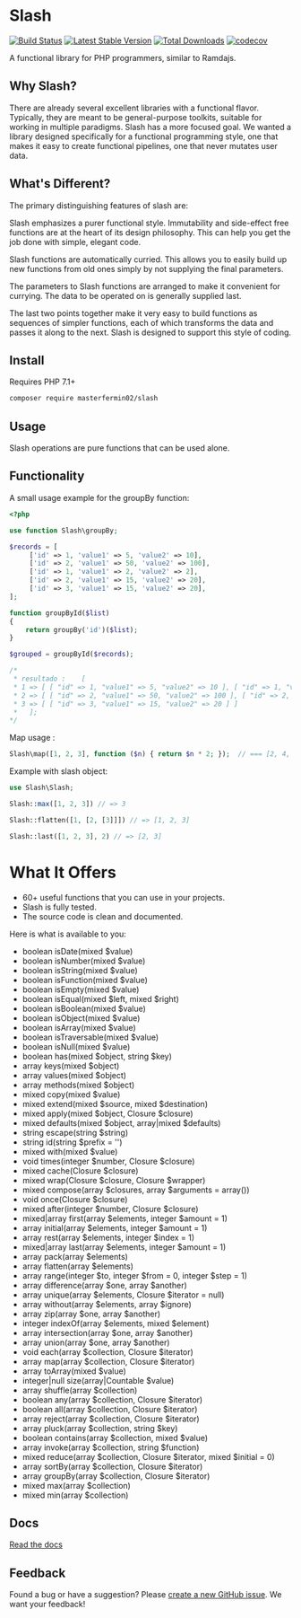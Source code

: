 # Slash

[![Build Status](http://img.shields.io/travis/masterfermin02/slash.svg?style=flat)](https://travis-ci.org/masterfermin02/slash)
[![Latest Stable Version](http://img.shields.io/packagist/v/masterfermin02/slash.svg?style=flat)](https://packagist.org/packages/masterfermin02/slash)
[![Total Downloads](http://img.shields.io/packagist/dt/masterfermin02/slash.svg?style=flat)](https://packagist.org/packages/masterfermin02/slash)
[![codecov](https://codecov.io/gh/masterfermin02/slash/branch/master/graph/badge.svg)](https://codecov.io/gh/masterfermin02/slash)

A functional library for PHP programmers, similar to Ramdajs.

## Why Slash?

There are already several excellent libraries with a functional flavor. Typically, they are meant to be general-purpose toolkits, suitable 
for working in multiple paradigms. Slash has a more focused goal. We wanted a library designed specifically for a functional programming style, 
one that makes it easy to create functional pipelines, one that never mutates user data.

## What's Different?
The primary distinguishing features of slash are:

Slash emphasizes a purer functional style. Immutability and side-effect free functions are at the heart of its design philosophy. This can help you get the job done with simple, elegant code.

Slash functions are automatically curried. This allows you to easily build up new functions from old ones simply by not supplying the final parameters.

The parameters to Slash functions are arranged to make it convenient for currying. The data to be operated on is generally supplied last.

The last two points together make it very easy to build functions as sequences of simpler functions, each of which transforms the data and passes it along to the next. Slash is designed to support this style of coding.

## Install
Requires PHP 7.1+
```bash
composer require masterfermin02/slash
```

## Usage
Slash operations are pure functions that can be used alone.

## Functionality
A small usage example for the groupBy function:
```php
<?php

use function Slash\groupBy;

$records = [
     ['id' => 1, 'value1' => 5, 'value2' => 10],
     ['id' => 2, 'value1' => 50, 'value2' => 100],
     ['id' => 1, 'value1' => 2, 'value2' => 2],
     ['id' => 2, 'value1' => 15, 'value2' => 20],
     ['id' => 3, 'value1' => 15, 'value2' => 20],
];

function groupById($list)
{
    return groupBy('id')($list);
}

$grouped = groupById($records);

/*
 * resultado :    [
 * 1 => [ [ "id" => 1, "value1" => 5, "value2" => 10 ], [ "id" => 1, "value1" => 1, "value2" => 2 ] ], 
 * 2 => [ [ "id" => 2, "value1" => 50, "value2" => 100 ], [ "id" => 2, "value1" => 15, "value2" => 20 ] ], 
 * 3 => [ [ "id" => 3, "value1" => 15, "value2" => 20 ] ]   
 *   ];
*/

```

Map usage :
```php 
Slash\map([1, 2, 3], function ($n) { return $n * 2; });  // === [2, 4, 6]
```
Example with slash object:
```php
use Slash\Slash;

Slash::max([1, 2, 3]) // => 3

Slash::flatten([1, [2, [3]]]) // => [1, 2, 3]

Slash::last([1, 2, 3], 2) // => [2, 3]

```

# What It Offers
- 60+ useful functions that you can use in your projects.
- Slash is fully tested.
- The source code is clean and documented.

Here is what is available to you:

- boolean isDate(mixed $value)
- boolean isNumber(mixed $value)
- boolean isString(mixed $value)
- boolean isFunction(mixed $value)
- boolean isEmpty(mixed $value)
- boolean isEqual(mixed $left, mixed $right)
- boolean isBoolean(mixed $value)
- boolean isObject(mixed $value)
- boolean isArray(mixed $value)
- boolean isTraversable(mixed $value)
- boolean isNull(mixed $value)
- boolean has(mixed $object, string $key)
- array keys(mixed $object)
- array values(mixed $object)
- array methods(mixed $object)
- mixed copy(mixed $value)
- mixed extend(mixed $source, mixed $destination)
- mixed apply(mixed $object, Closure $closure)
- mixed defaults(mixed $object, array|mixed $defaults)
- string escape(string $string)
- string id(string $prefix = '')
- mixed with(mixed $value)
- void times(integer $number, Closure $closure)
- mixed cache(Closure $closure)
- mixed wrap(Closure $closure, Closure $wrapper)
- mixed compose(array $closures, array $arguments = array())
- void once(Closure $closure)
- mixed after(integer $number, Closure $closure)
- mixed|array first(array $elements, integer $amount = 1)
- array initial(array $elements, integer $amount = 1)
- array rest(array $elements, integer $index = 1)
- mixed|array last(array $elements, integer $amount = 1)
- array pack(array $elements)
- array flatten(array $elements)
- array range(integer $to, integer $from = 0, integer $step = 1)
- array difference(array $one, array $another)
- array unique(array $elements, Closure $iterator = null)
- array without(array $elements, array $ignore)
- array zip(array $one, array $another)
- integer indexOf(array $elements, mixed $element)
- array intersection(array $one, array $another)
- array union(array $one, array $another)
- void each(array $collection, Closure $iterator)
- array map(array $collection, Closure $iterator)
- array toArray(mixed $value)
- integer|null size(array|Countable $value)
- array shuffle(array $collection)
- boolean any(array $collection, Closure $iterator)
- boolean all(array $collection, Closure $iterator)
- array reject(array $collection, Closure $iterator)
- array pluck(array $collection, string $key)
- boolean contains(array $collection, mixed $value)
- array invoke(array $collection, string $function)
- mixed reduce(array $collection, Closure $iterator, mixed $initial = 0)
- array sortBy(array $collection, Closure $iterator)
- array groupBy(array $collection, Closure $iterator)
- mixed max(array $collection)
- mixed min(array $collection)

## Docs
[Read the docs](https://github.com/masterfermin02/slash/blob/master/docs/Operations.md)

## Feedback
Found a bug or have a suggestion? Please [create a new GitHub issue](https://github.com/masterfermin02/slash/issues/new). We want your feedback!
